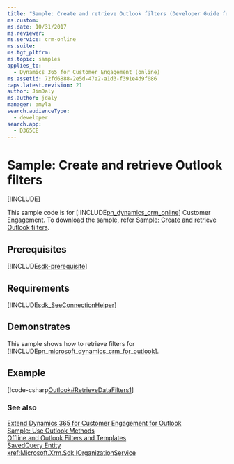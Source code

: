 ```yaml
---
title: "Sample: Create and retrieve Outlook filters (Developer Guide for Dynamics 365 for Customer Engagement)| MicrosoftDocs"
ms.custom: 
ms.date: 10/31/2017
ms.reviewer: 
ms.service: crm-online
ms.suite: 
ms.tgt_pltfrm: 
ms.topic: samples
applies_to: 
  - Dynamics 365 for Customer Engagement (online)
ms.assetid: 72fd6888-2e5d-47a2-a1d3-f391e4d9f086
caps.latest.revision: 21
author: JimDaly
ms.author: jdaly
manager: amyla
search.audienceType: 
  - developer
search.app: 
  - D365CE
---
```

# Sample: Create and retrieve Outlook filters

[!INCLUDE[](../../includes/cc_applies_to_update_9_0_0.md)]

This sample code is for [!INCLUDE[pn_dynamics_crm_online](../../includes/pn-dynamics-crm-online.md)] Customer Engagement. To download the sample, refer [Sample: Create and retrieve Outlook filters](https://msdn.microsoft.com/library/gg309283.aspx).

## Prerequisites
[!INCLUDE[sdk-prerequisite](../../includes/sdk-prerequisite.md)]
  
## Requirements  
[!INCLUDE[sdk_SeeConnectionHelper](../../includes/sdk-seeconnectionhelper.md)]
  
## Demonstrates  
 This sample shows how to retrieve filters for [!INCLUDE[pn_microsoft_dynamics_crm_for_outlook](../../includes/pn-microsoft-dynamics-crm-for-outlook.md)].  
  
## Example  
 [!code-csharp[Outlook#RetrieveDataFilters1](../../snippets/csharp/CRMV8/outlook/cs/retrievedatafilters1.cs#retrievedatafilters1)]  
  
### See also  
 [Extend Dynamics 365 for Customer Engagement for Outlook](../extend-customer-engagement-outlook.md)   
 [Sample: Use Outlook Methods](sample-outlook-methods.md)   
 [Offline and Outlook Filters and Templates](offline-outlook-filters-templates.md)   
 [SavedQuery Entity](../entities/savedquery.md)   
<xref:Microsoft.Xrm.Sdk.IOrganizationService>
